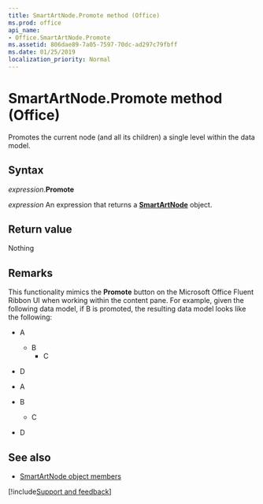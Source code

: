 ```yaml
---
title: SmartArtNode.Promote method (Office)
ms.prod: office
api_name:
- Office.SmartArtNode.Promote
ms.assetid: 806dae89-7a05-7597-70dc-ad297c79fbff
ms.date: 01/25/2019
localization_priority: Normal
---
```



# SmartArtNode.Promote method (Office)

Promotes the current node (and all its children) a single level within the data model.


## Syntax

_expression_.**Promote**

_expression_ An expression that returns a **[SmartArtNode](Office.SmartArtNode.md)** object.


## Return value

Nothing


## Remarks

This functionality mimics the **Promote** button on the Microsoft Office Fluent Ribbon UI when working within the content pane. For example, given the following data model, if B is promoted, the resulting data model looks like the following: 

- A
  - B
    - C   
- D
    

- A    
- B    
  - C   
- D
    

## See also

- [SmartArtNode object members](overview/Library-Reference/smartartnode-members-office.md)



[!include[Support and feedback](~/includes/feedback-boilerplate.md)]